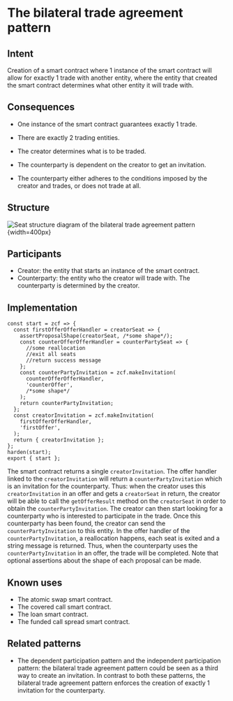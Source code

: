 # The bilateral trade agreement pattern

## Intent
Creation of
a smart contract where 1 instance of the smart contract will allow for
exactly 1 trade with another entity, where the entity that created the
smart contract determines what other entity it will trade with.

## Consequences

-   One instance of the smart contract guarantees exactly 1 trade.

-   There are exactly 2 trading entities.

-   The creator determines what is to be traded.

-   The counterparty is dependent on the creator to get an invitation.

-   The counterparty either adheres to the conditions imposed by the
    creator and trades, or does not trade at all.

## Structure
![Seat structure diagram of the bilateral trade agreement
pattern](./images/theBilateralTradeAgreementPattern.PNG){width=400px}

## Participants
-   Creator: the entity that starts an instance of the smart contract.
-   Counterparty: the entity who the creator will trade with. The
    counterparty is determined by the creator.

## Implementation

``` {.JavaScript}
const start = zcf => {
  const firstOfferOfferHandler = creatorSeat => {
    assertProposalShape(creatorSeat, /*some shape*/);
    const counterOfferOfferHandler = counterPartySeat => {
      //some reallocation
      //exit all seats
      //return success message
    };
    const counterPartyInvitation = zcf.makeInvitation(
      counterOfferOfferHandler,
      'counterOffer',
      /*some shape*/
    );
    return counterPartyInvitation;
  };
  const creatorInvitation = zcf.makeInvitation(
    firstOfferOfferHandler,
    'firstOffer',
  );
  return { creatorInvitation };
};
harden(start);
export { start };
```

The smart contract returns a single `creatorInvitation`. The offer
handler linked to the `creatorInvitation` will return a
`counterPartyInvitation` which is an invitation for the counterparty.
Thus: when the creator uses this `creatorInvitation` in an offer and
gets a `creatorSeat` in return, the creator will be able to call the
`getOfferResult` method on the `creatorSeat` in order to obtain the
`counterPartyInvitation`. The creator can then start looking for a
counterparty who is interested to participate in the trade. Once this
counterparty has been found, the creator can send the
`counterPartyInvitation` to this entity. In the offer handler of the
`counterPartyInvitation`, a reallocation happens, each seat is exited
and a string message is returned. Thus, when the counterparty uses the
`counterPartyInvitation` in an offer, the trade will be completed. Note
that optional assertions about the shape of each proposal can be made.

## Known uses
-   The atomic swap smart contract.
-   The covered call smart contract.
-   The loan smart contract.
-   The funded call spread smart contract.

## Related patterns
-   The dependent participation pattern and the independent
    participation pattern: the bilateral trade agreement pattern could
    be seen as a third way to create an invitation. In contrast to both
    these patterns, the bilateral trade agreement pattern enforces the
    creation of exactly 1 invitation for the counterparty.